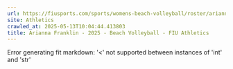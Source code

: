 ```yaml
---
url: https://fiusports.com/sports/womens-beach-volleyball/roster/arianna-franklin/13021
site: Athletics
crawled_at: 2025-05-13T10:04:44.413803
title: Arianna Franklin - 2025 - Beach Volleyball - FIU Athletics
---
```


Error generating fit markdown: '<' not supported between instances of 'int' and 'str'